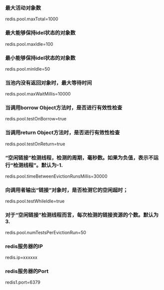 ### 最大活动对象数     
redis.pool.maxTotal=1000    
### 最大能够保持idel状态的对象数      
redis.pool.maxIdle=100  
### 最小能够保持idel状态的对象数   
redis.pool.minIdle=50    
### 当池内没有返回对象时，最大等待时间    
redis.pool.maxWaitMillis=10000    
### 当调用borrow Object方法时，是否进行有效性检查    
redis.pool.testOnBorrow=true    
### 当调用return Object方法时，是否进行有效性检查    
redis.pool.testOnReturn=true  
### “空闲链接”检测线程，检测的周期，毫秒数。如果为负值，表示不运行“检测线程”。默认为-1.  
redis.pool.timeBetweenEvictionRunsMillis=30000  
### 向调用者输出“链接”对象时，是否检测它的空闲超时；  
redis.pool.testWhileIdle=true  
### 对于“空闲链接”检测线程而言，每次检测的链接资源的个数。默认为3.  
redis.pool.numTestsPerEvictionRun=50  
### redis服务器的IP    
redis.ip=xxxxxx  
### redis服务器的Port    
redis1.port=6379   